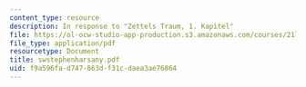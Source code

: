 ```yaml
---
content_type: resource
description: In response to "Zettels Traum, 1. Kapitel"
file: https://ol-ocw-studio-app-production.s3.amazonaws.com/courses/21l-708-technologies-of-humanism-spring-2003/f9a596fad747863df31cdaea3ae76864_swstephenharsany.pdf
file_type: application/pdf
resourcetype: Document
title: swstephenharsany.pdf
uid: f9a596fa-d747-863d-f31c-daea3ae76864
---
```

